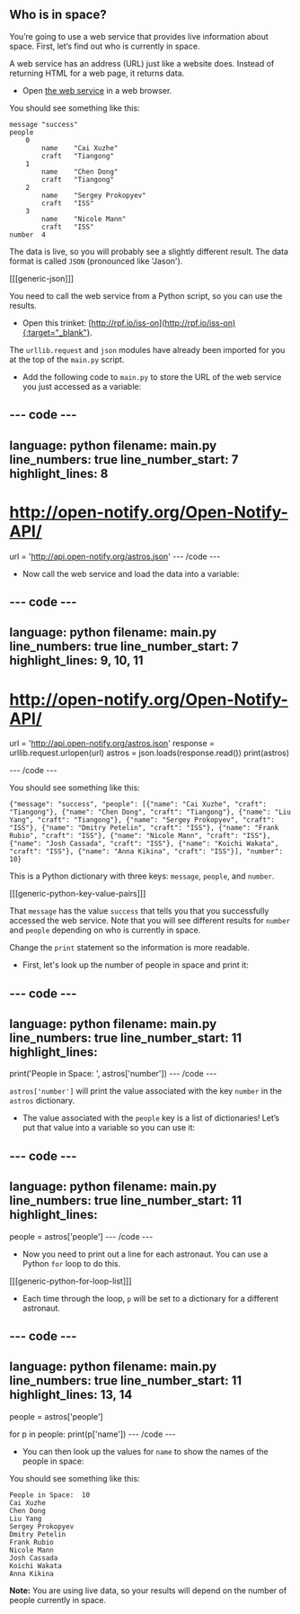 ## Who is in space?

You’re going to use a web service that provides live information about space. First, let’s find out who is currently in space.

A web service has an address (URL) just like a website does. Instead of returning HTML for a web page, it returns data.

+ Open <a href="http://api.open-notify.org/astros.json" target="_blank">the web service</a> in a web browser.

You should see something like this:

```	
message	"success"
people	
    0	
        name	"Cai Xuzhe"
        craft	"Tiangong"
    1	
        name	"Chen Dong"
        craft	"Tiangong"
    2	
        name	"Sergey Prokopyev"
        craft	"ISS"
    3	
        name	"Nicole Mann"
        craft	"ISS"
number	4
```

The data is live, so you will probably see a slightly different result. The data format is called `JSON` (pronounced like 'Jason').

[[[generic-json]]]

You need to call the web service from a Python script, so you can use the results.

+ Open this trinket: [http://rpf.io/iss-on](http://rpf.io/iss-on){:target="_blank"}.

The `urllib.request` and `json` modules have already been imported for you at the top of the `main.py` script.

+ Add the following code to `main.py` to store the URL of the web service you just accessed as a variable:

--- code ---
---
language: python
filename: main.py
line_numbers: true
line_number_start: 7
highlight_lines: 8
---
# http://open-notify.org/Open-Notify-API/
url = 'http://api.open-notify.org/astros.json'
--- /code ---

+ Now call the web service and load the data into a variable:

--- code ---
---
language: python
filename: main.py
line_numbers: true
line_number_start: 7
highlight_lines: 9, 10, 11
---
# http://open-notify.org/Open-Notify-API/
url = 'http://api.open-notify.org/astros.json'
response = urllib.request.urlopen(url)
astros = json.loads(response.read())
print(astros)

--- /code ---

You should see something like this:

```
{"message": "success", "people": [{"name": "Cai Xuzhe", "craft": "Tiangong"}, {"name": "Chen Dong", "craft": "Tiangong"}, {"name": "Liu Yang", "craft": "Tiangong"}, {"name": "Sergey Prokopyev", "craft": "ISS"}, {"name": "Dmitry Petelin", "craft": "ISS"}, {"name": "Frank Rubio", "craft": "ISS"}, {"name": "Nicole Mann", "craft": "ISS"}, {"name": "Josh Cassada", "craft": "ISS"}, {"name": "Koichi Wakata", "craft": "ISS"}, {"name": "Anna Kikina", "craft": "ISS"}], "number": 10}
```

This is a Python dictionary with three keys: `message`, `people`, and `number`.

[[[generic-python-key-value-pairs]]]

That `message` has the value `success` that tells you that you successfully accessed the web service. Note that you will see different results for `number` and `people` depending on who is currently in space.

Change the `print` statement so the information is more readable.

+ First, let's look up the number of people in space and print it:

--- code ---
---
language: python
filename: main.py
line_numbers: true
line_number_start: 11
highlight_lines: 
---
print('People in Space: ', astros['number'])
--- /code ---


`astros['number']` will print the value associated with the key `number` in the `astros` dictionary.

+ The value associated with the `people` key is a list of dictionaries! Let’s put that value into a variable so you can use it:

--- code ---
---
language: python
filename: main.py
line_numbers: true
line_number_start: 11
highlight_lines: 
---
people = astros['people']
--- /code ---

+ Now you need to print out a line for each astronaut. You can use a Python `for` loop to do this.

[[[generic-python-for-loop-list]]]

+ Each time through the loop, `p` will be set to a dictionary for a different astronaut.

--- code ---
---
language: python
filename: main.py
line_numbers: true
line_number_start: 11
highlight_lines: 13, 14
---
people = astros['people']

for p in people:
    print(p['name'])
--- /code ---

+ You can then look up the values for `name` to show the names of the people in space:

You should see something like this:

```
People in Space:  10
Cai Xuzhe
Chen Dong
Liu Yang
Sergey Prokopyev
Dmitry Petelin
Frank Rubio
Nicole Mann
Josh Cassada
Koichi Wakata
Anna Kikina
```

__Note:__ You are using live data, so your results will depend on the number of people currently in space.
